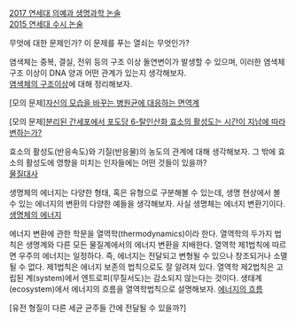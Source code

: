 [2017 연세대 의예과 생명과학 논술](2017_연대_의예과_논술_생명과학.pdf)   
[2015 연세대 수시 논술](2015연대수시논술.pdf) 

무엇에 대한 문제인가? 이 문제를 푸는 열쇠는 무엇인가?    
   
염색체는 중복, 결실, 전위 등의 구조 이상 돌연변이가 발생할 수 있으며, 이러한 염색체 구조 이상이 DNA 양과 어떤 관계가 있는지 생각해보자.  
[염색체의 구조이상](http://study.zum.com/book/13676)에 대해 정리해보자.   

[모의 문제][자신의 모습을 바꾸는 병원균에 대응하는 면역계](immune.pdf)     

[모의 문제][분리된 간세포에서 포도당 6-탈인산화 효소의 활성도는 시간이 지남에 따라 변하는가?](효소활성도의변화.pdf)     

효소의 활성도(반응속도)와 기질(반응물)의 농도의 관계에 대해 생각해보자. 그 밖에 효소의 활성도에 영향을 미치는 인자들에는 어떤 것들이 있을까?      
[물질대사](metabolism.md)   
  
생명체의 에너지는 다양한 형태, 혹은 유형으로 구분해볼 수 있는데, 생명 현상에서 볼 수 있는 에너지의 변환의 다양한 예들을 생각해보자. 사실 생명체는 에너지 변환기이다. 
[생명체의 에너지](energy.md)    

에너지 변환에 관한 학문을 열역학(thermodynamics)이라 한다. 열역학의 두가지 법칙은 생명계와 다른 모든 물질계에서의 에너지 변환을 지배한다. 
열역학 제1법칙에 따르면 우주의 에너지는 일정하다. 즉, 에너지는 전달되고 변형될 수 있으나 창조되거나 소멸될 수 없다. 제1법칙은 에너지 보존의 법칙으로도 잘 알려져 있다. 열역학 제2법칙은 고립된 계(system)에서 엔트로피(무질서도)는 감소되지 않는다는 것이다. 생태계(ecosystem)에서 에너지의 흐름을 열역학법칙으로 설명해보자. [에너지의 흐름](http://study.zum.com/book/13138)

[유전 형질이 다른 세균 균주들 간에 전달될 수 있을까?]













  


